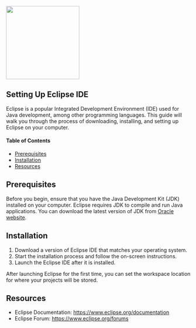 <img src="https://github.com/largehappygroup/HW4-G2/assets/89805831/ce998e91-10f3-4200-a305-d77f911ecaa7" width="200"/>

## Setting Up Eclipse IDE

Eclipse is a popular Integrated Development Environment (IDE) used for Java development, among other programming languages. 
This guide will walk you through the process of downloading, installing, and setting up Eclipse on your computer.

#### Table of Contents
* [Prerequisites](#prerequisites)
* [Installation](#installation)
* [Resources](#resources)

## Prerequisites
Before you begin, ensure that you have the Java Development Kit (JDK) installed on your computer. 
Eclipse requires JDK to compile and run Java applications. You can download the latest version of JDK from [Oracle website](https://www.oracle.com/java/technologies/downloads).

## Installation
1. Download a version of Eclipse IDE that matches your operating system.
2. Start the installation process and follow the on-screen instructions.
3. Launch the Eclipse IDE after it is installed.

After launching Eclipse for the first time, you can set the workspace location for where your projects will be stored.

## Resources
- Eclipse Documentation: https://www.eclipse.org/documentation
- Eclipse Forum: https://www.eclipse.org/forums
